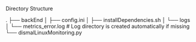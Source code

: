 Directory Structure

.
├── backEnd
│   ├── config.ini
│   ├── installDependencies.sh
│   └── logs
│       └── metrics_error.log  # Log directory is created automatically if missing
└── dismalLinuxMonitoring.py
